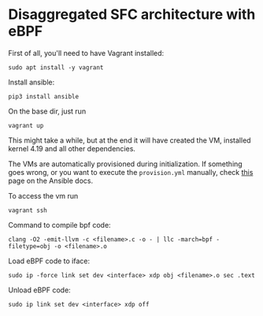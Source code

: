 # Disaggregated SFC architecture with eBPF

First of all, you'll need to have Vagrant installed:

    sudo apt install -y vagrant

Install ansible:

    pip3 install ansible


On the base dir, just run

    vagrant up

This might take a while, but at the end it will have created the VM, installed kernel 4.19 and all other dependencies.

The VMs are automatically provisioned during initialization. If something goes wrong, or you want to execute the `provision.yml` manually, check [this](https://docs.ansible.com/ansible/latest/scenario_guides/guide_vagrant.html) page on the Ansible docs.

To access the vm run

    vagrant ssh

Command to compile bpf code:

    clang -O2 -emit-llvm -c <filename>.c -o - | llc -march=bpf -filetype=obj -o <filename>.o

Load eBPF code to iface:

    sudo ip -force link set dev <interface> xdp obj <filename>.o sec .text

Unload eBPF code:

    sudo ip link set dev <interface> xdp off